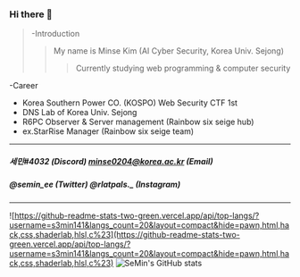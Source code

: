 ### Hi there 👋 

> -Introduction
>   > My name is Minse Kim (AI Cyber Security, Korea Univ. Sejong)
>   >   > Currently studying web programming & computer security

-Career
* Korea Southern Power CO. (KOSPO) Web Security CTF 1st
* DNS Lab of Korea Univ. Sejong
* R6PC Observer & Server management (Rainbow six seige hub) 
* ex.StarRise Manager (Rainbow six seige team)

***

##### 세민#4032 (Discord) minse0204@korea.ac.kr (Email)
##### @semin_ee (Twitter) @rlatpals._ (Instagram)

***
  
![https://github-readme-stats-two-green.vercel.app/api/top-langs/?username=s3min141&langs_count=20&layout=compact&hide=pawn,html,hack,css,shaderlab,hlsl,c%23](https://github-readme-stats-two-green.vercel.app/api/top-langs/?username=s3min141&langs_count=20&layout=compact&hide=pawn,html,hack,css,shaderlab,hlsl,c%23)
![SeMin's GitHub stats](https://github-readme-stats.vercel.app/api?username=s3min141&show_icons=true&theme=dark)
